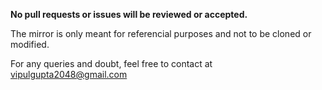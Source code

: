 **No pull requests or issues will be reviewed or accepted.** 

The mirror is only meant for referencial purposes and not to be cloned or modified. 

For any queries and doubt, feel free to contact at vipulgupta2048@gmail.com
